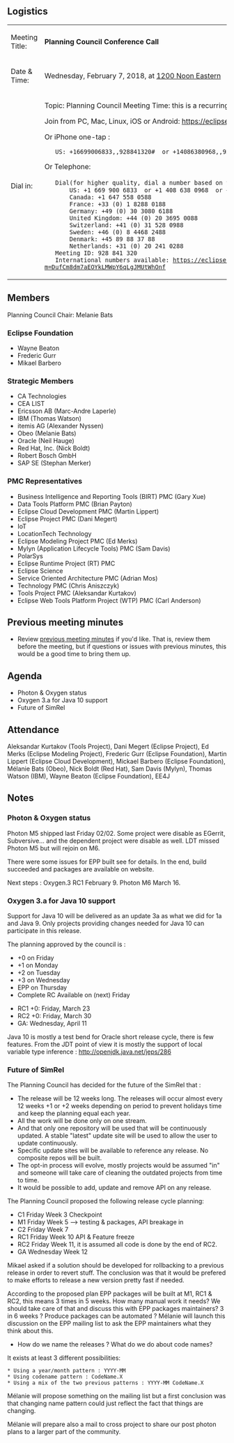 ## Logistics

<table>
<tbody>
<tr class="odd">
<td><p>Meeting Title:</p></td>
<td><p><strong>Planning Council Conference Call</strong></p></td>
</tr>
<tr class="even">
<td><p>Date &amp; Time:</p></td>
<td><p>Wednesday, February 7, 2018, at <a href="http://www.timeanddate.com/worldclock/fixedtime.html?year=2018&amp;month=02&amp;day=7&amp;hour=12&amp;min=0&amp;sec=0&amp;p1=179">1200 Noon Eastern</a></p></td>
</tr>
<tr class="odd">
<td><p>Dial in:</p></td>
<td><p>Topic: Planning Council Meeting Time: this is a recurring meeting Meet anytime</p>
<p>Join from PC, Mac, Linux, iOS or Android: <a href="https://eclipse.zoom.us/j/928841320">https://eclipse.zoom.us/j/928841320</a></p>
<p>Or iPhone one-tap :</p>
<p><code>   US: +16699006833,,928841320#  or +14086380968,,928841320#</code></p>
<p>Or Telephone:</p>
<p><code>   Dial(for higher quality, dial a number based on your current location)：</code><br />
<code>       US: +1 669 900 6833  or +1 408 638 0968  or +1 646 876 9923</code><br />
<code>       Canada: +1 647 558 0588</code><br />
<code>       France: +33 (0) 1 8288 0188</code><br />
<code>       Germany: +49 (0) 30 3080 6188</code><br />
<code>       United Kingdom: +44 (0) 20 3695 0088</code><br />
<code>       Switzerland: +41 (0) 31 528 0988</code><br />
<code>       Sweden: +46 (0) 8 4468 2488</code><br />
<code>       Denmark: +45 89 88 37 88</code><br />
<code>       Netherlands: +31 (0) 20 241 0288</code><br />
<code>   Meeting ID: 928 841 320</code><br />
<code>   International numbers available: </code><a href="https://eclipse.zoom.us/zoomconference?m=DufCm8dm7aEOYkLMWpY6qLgJMUtWhOnf"><code>https://eclipse.zoom.us/zoomconference?m=DufCm8dm7aEOYkLMWpY6qLgJMUtWhOnf</code></a></p></td>
</tr>
</tbody>
</table>

## Members

Planning Council Chair: Melanie Bats

### Eclipse Foundation

  - Wayne Beaton
  - Frederic Gurr
  - Mikael Barbero

### Strategic Members

  - CA Technologies
  - CEA LIST
  - Ericsson AB (Marc-Andre Laperle)
  - IBM (Thomas Watson)
  - itemis AG (Alexander Nyssen)
  - Obeo (Melanie Bats)
  - Oracle (Neil Hauge)
  - Red Hat, Inc. (Nick Boldt)
  - Robert Bosch GmbH
  - SAP SE (Stephan Merker)

### PMC Representatives

  - Business Intelligence and Reporting Tools (BIRT) PMC (Gary Xue)
  - Data Tools Platform PMC (Brian Payton)
  - Eclipse Cloud Development PMC (Martin Lippert)
  - Eclipse Project PMC (Dani Megert)
  - IoT
  - LocationTech Technology
  - Eclipse Modeling Project PMC (Ed Merks)
  - Mylyn (Application Lifecycle Tools) PMC (Sam Davis)
  - PolarSys
  - Eclipse Runtime Project (RT) PMC
  - Eclipse Science
  - Service Oriented Architecture PMC (Adrian Mos)
  - Technology PMC (Chris Aniszczyk)
  - Tools Project PMC (Aleksandar Kurtakov)
  - Eclipse Web Tools Platform Project (WTP) PMC (Carl Anderson)

## Previous meeting minutes

  - Review [previous meeting minutes](../Planning_Council.md) if
    you'd like. That is, review them before the meeting, but if
    questions or issues with previous minutes, this would be a good time
    to bring them up.

## Agenda

  - Photon & Oxygen status
  - Oxygen 3.a for Java 10 support
  - Future of SimRel

## Attendance

Aleksandar Kurtakov (Tools Project), Dani Megert (Eclipse Project), Ed
Merks (Eclipse Modeling Project), Frederic Gurr (Eclipse Foundation),
Martin Lippert (Eclipse Cloud Development), Mickael Barbero (Eclipse
Foundation), Mélanie Bats (Obeo), Nick Boldt (Red Hat), Sam Davis
(Mylyn), Thomas Watson (IBM), Wayne Beaton (Eclipse Foundation), EE4J

## Notes

### Photon & Oxygen status

Photon M5 shipped last Friday 02/02. Some project were disable as
EGerrit, Subversive... and the dependent project were disable as well.
LDT missed Photon M5 but will rejoin on M6.

There were some issues for EPP built see for details. In the end, build
succeeded and packages are available on website.

Next steps : Oxygen.3 RC1 February 9. Photon M6 March 16.

### Oxygen 3.a for Java 10 support

Support for Java 10 will be delivered as an update 3a as what we did for
1a and Java 9. Only projects providing changes needed for Java 10 can
participate in this release.

The planning approved by the council is :

  - \+0 on Friday
  - \+1 on Monday
  - \+2 on Tuesday
  - \+3 on Wednesday
  - EPP on Thursday
  - Complete RC Available on (next) Friday

<!-- end list -->

  - RC1 +0: Friday, March 23
  - RC2 +0: Friday, March 30
  - GA: Wednesday, April 11

Java 10 is mostly a test bend for Oracle short release cycle, there is
few features. From the JDT point of view it is mostly the support of
local variable type inference : <http://openjdk.java.net/jeps/286>

### Future of SimRel

The Planning Council has decided for the future of the SimRel that :

  - The release will be 12 weeks long. The releases will occur almost
    every 12 weeks +1 or +2 weeks depending on period to prevent
    holidays time and keep the planning equal each year.
  - All the work will be done only on one stream.
  - And that only one repository will be used that will be continuously
    updated. A stable "latest" update site will be used to allow the
    user to update continuously.
  - Specific update sites will be available to reference any release. No
    composite repos will be built.
  - The opt-in process will evolve, mostly projects would be assumed
    "in" and someone will take care of cleaning the outdated projects
    from time to time.
  - It would be possible to add, update and remove API on any release.

The Planning Council proposed the following release cycle planning:

  - C1 Friday Week 3 Checkpoint
  - M1 Friday Week 5 --\> testing & packages, API breakage in
  - C2 Friday Week 7
  - RC1 Friday Week 10 API & Feature freeze
  - RC2 Friday Week 11, it is assumed all code is done by the end of
    RC2.
  - GA Wednesday Week 12

Mikael asked if a solution should be developed for rollbacking to a
previous release in order to revert stuff. The conclusion was that it
would be prefered to make efforts to release a new version pretty fast
if needed.

According to the proposed plan EPP packages will be built at M1, RC1 &
RC2, this means 3 times in 5 weeks. How many manual work it needs? We
should take care of that and discuss this with EPP packages maintainers?
3 in 6 weeks ? Produce packages can be automated ? Mélanie will launch
this discussion on the EPP mailing list to ask the EPP maintainers what
they think about this.

  - How do we name the releases ? What do we do about code names?

It exists at least 3 different possibilities:

`* Using a year/month pattern : YYYY-MM`
`* Using codename pattern : CodeName.X`
`* Using a mix of the two previous patterns : YYYY-MM CodeName.X`

Mélanie will propose something on the mailing list but a first
conclusion was that changing name pattern could just reflect the fact
that things are changing.

Mélanie will prepare also a mail to cross project to share our post
photon plans to a larger part of the community.